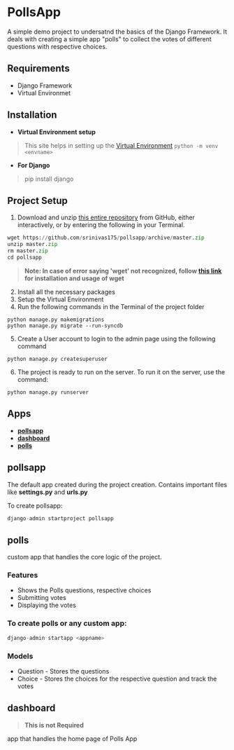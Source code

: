 # PollsApp
A simple demo project to undersatnd the basics of the Django Framework. It deals with creating a simple app "polls" to collect the votes of different questions with respective choices.
## Requirements
- Django Framework
- Virtual Environmet
## Installation
- **Virtual Environment setup**
> This site helps in setting up the [Virtual Environment](https://www.geeksforgeeks.org/creating-python-virtual-environment-windows-linux/)
``` python -m venv <envname> ```
- **For Django**
> pip install django
## Project Setup
1. Download and unzip [this entire repository](https://github.com/srinivas175/pollsapp) from GitHub, either interactively, or by entering the following in your Terminal.
```python
wget https://github.com/srinivas175/pollsapp/archive/master.zip
unzip master.zip
rm master.zip
cd pollsapp
```
> **Note: In case of error saying 'wget' not recognized, follow [this link](https://builtvisible.com/download-your-website-with-wget/) for installation and usage of wget**
2. Install all the necessary packages
3. Setup the Virtual Environment
4. Run the following commands in the Terminal of the project folder
```
python manage.py makemigrations
python manage.py migrate --run-syncdb
```

5. Create a User account to login to the admin page using the following command
```
python manage.py createsuperuser
```
6. The project is ready to run on the server. To run it on the server, use the command:
```
python manage.py runserver
```

## Apps
- **[pollsapp](https://github.com/srinivas175/pollsapp/blob/master/README.md#pollsapp-1)**
- **[dashboard](https://github.com/srinivas175/pollsapp/blob/master/README.md#dashboard)**
- **[polls](https://github.com/srinivas175/pollsapp/blob/master/README.md#polls)**
## pollsapp
The default app created during the project creation. Contains important files like **settings.py** and **urls.py** 

To create pollsapp:
```python
django-admin startproject pollsapp
```
## polls
custom app that handles the core logic of the project.
### Features
- Shows the Polls questions, respective choices
- Submitting votes
- Displaying the votes

### To create polls or any custom app:
```python
django-admin startapp <appname>
```
### Models
  - Question - Stores the questions
  - Choice - Stores the choices for the respective question and track the votes

## dashboard
> **This is not Required**

app that handles the home page of Polls App 


